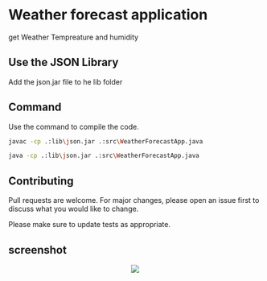 # Weather forecast application

get Weather Tempreature and humidity
## Use the JSON Library
Add the json.jar file to he lib folder

## Command

Use the command to compile the code.

```bash
javac -cp .:lib\json.jar .:src\WeatherForecastApp.java
```
```bash
java -cp .:lib\json.jar .:src\WeatherForecastApp.java
```
## Contributing

Pull requests are welcome. For major changes, please open an issue first
to discuss what you would like to change.

Please make sure to update tests as appropriate.

## screenshot
<div align="center">
  <img  src="[https://notlpubliclibrary.org/sites/default/files/inline-images/36.jpg](https://github.com/vaibhavingle2007/weather-app-Java/blob/91aeec15849fe8c4363fe927cb54c62d401131e9/WhatsApp%20Image%202025-03-24%20at%2010.01.18%20PM.jpeg)"  />
</div>
